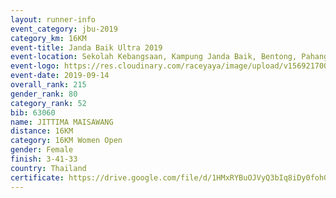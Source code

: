 ```yaml
---
layout: runner-info 
event_category: jbu-2019 
category_km: 16KM 
event-title: Janda Baik Ultra 2019 
event-location: Sekolah Kebangsaan, Kampung Janda Baik, Bentong, Pahang, Malaysia 
event-logo: https://res.cloudinary.com/raceyaya/image/upload/v1569217009/logo/janda-baik_vch1pc.jpg 
event-date: 2019-09-14
overall_rank: 215
gender_rank: 80
category_rank: 52
bib: 63060
name: JITTIMA MAISAWANG
distance: 16KM
category: 16KM Women Open
gender: Female
finish: 3-41-33
country: Thailand
certificate: https://drive.google.com/file/d/1HMxRYBuOJVyQ3bIq8iDy0fohGiVqbRsP/view?usp=sharing
---
```

